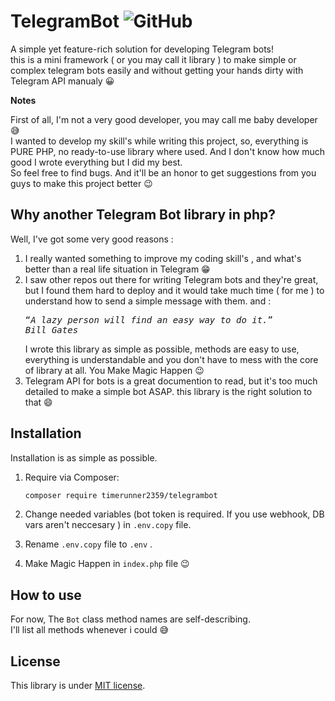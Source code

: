 # TelegramBot <img alt="GitHub" src="https://img.shields.io/github/license/ehsanghorbani190/TelegramBot">


A simple yet feature-rich solution for developing Telegram bots!</br>
this is a mini framework ( or you may call it library ) to make simple or complex telegram bots easily and without getting your hands dirty with Telegram API manualy 😀</br>

<b>Notes</b></br>

First of all, I'm not a very good developer, you may call me baby developer 😅 </br>
I wanted to develop my skill's while writing this project, so, everything is PURE PHP, no ready-to-use library where used. And I don't know how much good I wrote everything but I did my best.</br>
So feel free to find bugs. And it'll be an honor to get suggestions from you guys to make this project better 😉</br>

## Why another Telegram Bot library in php?

Well, I've got some very good reasons :
<ol>
<li> I really wanted something to improve my coding skill's , and what's better than a real life situation in Telegram 😁</li>
<li>I saw other repos out there for writing Telegram bots and they're great, but I found them hard to deploy and it would take much time ( for me ) to understand how to send a simple message with them. and : </br>
<pre><q><i>A lazy person will find an easy way to do it.</q></br>Bill Gates</i></pre>
 I wrote this library as simple as possible, methods are easy to use, everything is understandable and you don't have to mess with the core of library at all. You Make Magic Happen 😉
 </li>
 <li>Telegram API for bots is a great documention to read, but it's too much detailed to make a simple bot ASAP. this library is the right solution to that 😄</li>
</ol>

## Installation

Installation is as simple as possible.
<ol>
<li>

Require via Composer:</br>

```bash
composer require timerunner2359/telegrambot
```
</li>

<li>

Change needed variables (bot token is required. If you use webhook, DB vars aren't neccesary ) in ``.env.copy`` file.

</li>  
<li>

Rename ``.env.copy`` file to ``.env`` .

</li>
<li>

Make Magic Happen in ``index.php`` file 😉

</li>
</ol>

## How to use

For now, The
``Bot`` class method names are self-describing.<br>
I'll list all methods whenever i could 😅

## License
This library is under <a href="https://github.com/ehsanghorbani190/TelegramBot/blob/master/LICENSE">MIT license</a>.